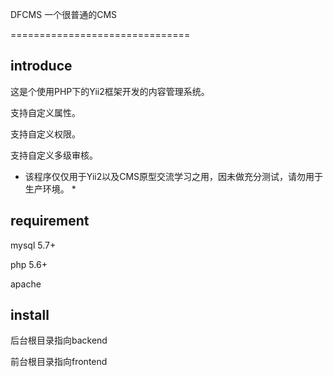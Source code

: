 DFCMS 一个很普通的CMS

===============================

## introduce

这是个使用PHP下的Yii2框架开发的内容管理系统。

支持自定义属性。

支持自定义权限。

支持自定义多级审核。

* 该程序仅仅用于Yii2以及CMS原型交流学习之用，因未做充分测试，请勿用于生产环境。 *

## requirement

mysql 5.7+

php 5.6+

apache

## install

后台根目录指向backend

前台根目录指向frontend